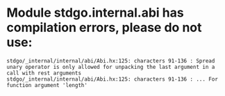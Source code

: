 # Module stdgo.internal.abi has compilation errors, please do not use:
```
stdgo/_internal/internal/abi/Abi.hx:125: characters 91-136 : Spread unary operator is only allowed for unpacking the last argument in a call with rest arguments
stdgo/_internal/internal/abi/Abi.hx:125: characters 91-136 : ... For function argument 'length'

```

